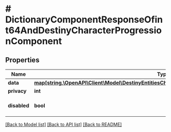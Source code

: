 # # DictionaryComponentResponseOfint64AndDestinyCharacterProgressionComponent

## Properties

Name | Type | Description | Notes
------------ | ------------- | ------------- | -------------
**data** | [**map[string,\OpenAPI\Client\Model\DestinyEntitiesCharactersDestinyCharacterProgressionComponent]**](DestinyEntitiesCharactersDestinyCharacterProgressionComponent.md) |  | [optional]
**privacy** | **int** |  | [optional]
**disabled** | **bool** | If true, this component is disabled. | [optional]

[[Back to Model list]](../../README.md#models) [[Back to API list]](../../README.md#endpoints) [[Back to README]](../../README.md)
